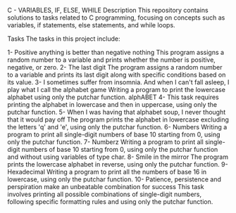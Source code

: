 C - VARIABLES, IF, ELSE, WHILE
Description
This repository contains solutions to tasks related to C programming, focusing on concepts such as variables, if statements, else statements, and while loops.

Tasks
The tasks in this project include:

1- Positive anything is better than negative nothing
This program assigns a random number to a variable and prints whether the number is positive, negative, or zero.
2- The last digit
The program assigns a random number to a variable and prints its last digit along with specific conditions based on its value.
3- I sometimes suffer from insomnia. And when I can't fall asleep, I play what I call the alphabet game
Writing a program to print the lowercase alphabet using only the putchar function.
alphABET
4- This task requires printing the alphabet in lowercase and then in uppercase, using only the putchar function.
5- When I was having that alphabet soup, I never thought that it would pay off
The program prints the alphabet in lowercase excluding the letters 'q' and 'e', using only the putchar function.
6- Numbers
Writing a program to print all single-digit numbers of base 10 starting from 0, using only the putchar function.
7- Numberz
Writing a program to print all single-digit numbers of base 10 starting from 0, using only the putchar function and without using variables of type char.
8- Smile in the mirror
The program prints the lowercase alphabet in reverse, using only the putchar function.
9- Hexadecimal
Writing a program to print all the numbers of base 16 in lowercase, using only the putchar function.
10- Patience, persistence and perspiration make an unbeatable combination for success
This task involves printing all possible combinations of single-digit numbers, following specific formatting rules and using only the putchar function.
